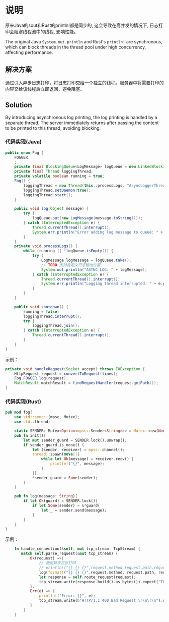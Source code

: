# 说明

原来Java的sout和Rust的println!都是同步的, 这会导致在高并发的情况下, 日志打印会阻塞线程池中的线程, 影响性能。

The original Java `System.out.println` and Rust's `println!` are synchronous, which can block threads in the thread pool under high concurrency, affecting performance.

## 解决方案

通过引入异步日志打印，将日志打印交给一个独立的线程。服务器中将需要打印的内容交给该线程后立即返回，避免阻塞。

## Solution

By introducing asynchronous log printing, the log printing is handled by a separate thread. The server immediately returns after passing the content to be printed to this thread, avoiding blocking.

### 代码实现(Java)

```java
public enum Fog {
    FOGGER
    ;
    private final BlockingQueue<LogMessage> logQueue = new LinkedBlockingQueue<>();
    private final Thread loggingThread;
    private volatile boolean running = true;
    Fog() {
        loggingThread = new Thread(this::processLogs, "AsyncLoggerThread");
        loggingThread.setDaemon(true);
        loggingThread.start();
    }

    public void log(Object message) {
        try {
            logQueue.put(new LogMessage(message.toString()));
        } catch (InterruptedException e) {
            Thread.currentThread().interrupt();
            System.err.println("Error adding log message to queue: " + e.getMessage());
        }
    }
    private void processLogs() {
        while (running || !logQueue.isEmpty()) {
            try {
                LogMessage logMessage = logQueue.take();
                // TODO 支持自定义日志输出位置
                System.out.println("ASYNC LOG: " + logMessage);
            } catch (InterruptedException e) {
                Thread.currentThread().interrupt();
                System.err.println("Logging thread interrupted: " + e.getMessage());
            }
        }
    }

    public void shutdown() {
        running = false;
        loggingThread.interrupt();
        try {
            loggingThread.join();
        } catch (InterruptedException e) {
            Thread.currentThread().interrupt();
        }
    }
}
```
示例：
```java
private void handleRequest(Socket accept) throws IOException {
    HttpRequest request = convertToRequest(lines);
    Fog.FOGGER.log(request);
    MatchResult matchResult = findRequestHandler(request.getPath());
}
```

### 代码实现(Rust)

```rust
pub mod fog{
    use std::sync::{mpsc, Mutex};
    use std::thread;

    static SENDER: Mutex<Option<mpsc::Sender<String>>> = Mutex::new(None);
    pub fn init(){
        let mut sender_guard = SENDER.lock().unwrap();
        if sender_guard.is_none() {
            let (sender, receiver) = mpsc::channel();
            thread::spawn(move||{
                while let Ok(message) = receiver.recv() {
                    println!("{}", message);
                }
            });
            *sender_guard = Some(sender);
        }
    }

    pub fn log(message: String){
        if let Ok(guard) = SENDER.lock(){
            if let Some(sender) = &*guard{
                let _ = sender.send(message);
            }
        }
    }
}
```

示例：
```rust
    fn handle_connection(&self, mut tcp_stream: TcpStream) {
       match self.parse_request(&mut tcp_stream) {
           Ok(request) =>{
               // 使用异步日志打印
               // println!("{} {} {}",request.method,request.path,request.version );
               log(format!("{} {} {}",request.method, request.path, request.version));
               let response = self.route_request(request);
               tcp_stream.write(response.build().as_bytes()).expect("TODO: panic message");
           },
           Err(e) => {
               println!("Error: {}", e);
               tcp_stream.write(b"HTTP/1.1 400 Bad Request \r\n\r\n").ok();
           }
        }
    }
```